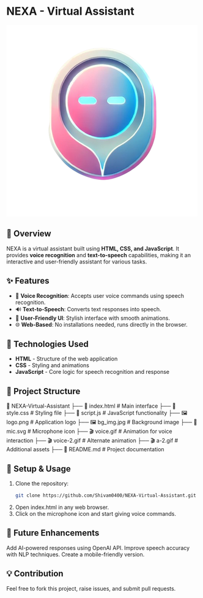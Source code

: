 # NEXA - Virtual Assistant  

![NEXA Logo](logo.png)  

## 📌 Overview  
NEXA is a virtual assistant built using **HTML, CSS, and JavaScript**. It provides **voice recognition** and **text-to-speech** capabilities, making it an interactive and user-friendly assistant for various tasks.  

## ✨ Features  
- 🎤 **Voice Recognition**: Accepts user voice commands using speech recognition.  
- 🔊 **Text-to-Speech**: Converts text responses into speech.  
- 🎨 **User-Friendly UI**: Stylish interface with smooth animations.  
- 🌐 **Web-Based**: No installations needed, runs directly in the browser.  

## 🚀 Technologies Used  
- **HTML** - Structure of the web application  
- **CSS** - Styling and animations  
- **JavaScript** - Core logic for speech recognition and response  

## 📂 Project Structure  
📁 NEXA-Virtual-Assistant
├── 📜 index.html # Main interface
├── 🎨 style.css # Styling file
├── 🎤 script.js # JavaScript functionality
├── 🖼️ logo.png # Application logo
├── 🖼️ bg_img.jpg # Background image
├── 🎵 mic.svg # Microphone icon
├── 🎬 voice.gif # Animation for voice interaction
├── 🎬 voice-2.gif # Alternate animation
├── 🎬 a-2.gif # Additional assets
├── 📜 README.md # Project documentation

## 🔧 Setup & Usage  
1. Clone the repository:  
   ```bash
   git clone https://github.com/Shivam0400/NEXA-Virtual-Assistant.git
2. Open index.html in any web browser.
3. Click on the microphone icon and start giving voice commands.
## 🎯 Future Enhancements
Add AI-powered responses using OpenAI API.
Improve speech accuracy with NLP techniques.
Create a mobile-friendly version.
## 💡 Contribution
Feel free to fork this project, raise issues, and submit pull requests.
